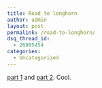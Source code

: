 ```yaml
---
title: Road to longhorn
author: admin
layout: post
permalink: /road-to-longhorn/
dsq_thread_id:
  - 26005454
categories:
  - Uncategorized
---
```

[part 1][1] and [part 2][2]. Cool.

 [1]: http://www.winsupersite.com/showcase/longhorn_preview.asp
 [2]: http://www.winsupersite.com/showcase/longhorn_preview_2003.asp